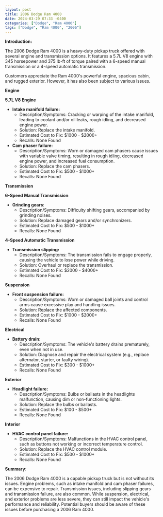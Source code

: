 ```yaml
---
layout: post
title: 2006 Dodge Ram 4000
date: 2024-03-29 07:33 -0400
categories: ["Dodge", "Ram 4000"]
tags: ["Dodge", "Ram 4000", "2006"]
---
```

**Introduction:**

The 2006 Dodge Ram 4000 is a heavy-duty pickup truck offered with several engine and transmission options. It features a 5.7L V8 engine with 345 horsepower and 375 lb-ft of torque paired with a 6-speed manual transmission or a 4-speed automatic transmission.

Customers appreciate the Ram 4000's powerful engine, spacious cabin, and rugged exterior. However, it has also been subject to various issues.

**Engine**

**5.7L V8 Engine**

- **Intake manifold failure:**
    - Description/Symptoms: Cracking or warping of the intake manifold, leading to coolant and/or oil leaks, rough idling, and decreased engine power.
    - Solution: Replace the intake manifold.
    - Estimated Cost to Fix: $1000 - $2000+
    - Recalls: None Found
- **Cam phaser failure:**
    - Description/Symptoms: Worn or damaged cam phasers cause issues with variable valve timing, resulting in rough idling, decreased engine power, and increased fuel consumption.
    - Solution: Replace the cam phasers.
    - Estimated Cost to Fix: $500 - $1000+
    - Recalls: None Found

**Transmission**

**6-Speed Manual Transmission**

- **Grinding gears:**
    - Description/Symptoms: Difficulty shifting gears, accompanied by grinding noises.
    - Solution: Replace damaged gears and/or synchronizers.
    - Estimated Cost to Fix: $500 - $1000+
    - Recalls: None Found

**4-Speed Automatic Transmission**

- **Transmission slipping:**
    - Description/Symptoms: The transmission fails to engage properly, causing the vehicle to lose power while driving.
    - Solution: Overhaul or replace the transmission.
    - Estimated Cost to Fix: $2000 - $4000+
    - Recalls: None Found

**Suspension**

- **Front suspension failure:**
    - Description/Symptoms: Worn or damaged ball joints and control arms cause excessive play and handling issues.
    - Solution: Replace the affected components.
    - Estimated Cost to Fix: $1000 - $2000+
    - Recalls: None Found

**Electrical**

- **Battery drain:**
    - Description/Symptoms: The vehicle's battery drains prematurely, even when not in use.
    - Solution: Diagnose and repair the electrical system (e.g., replace alternator, starter, or faulty wiring).
    - Estimated Cost to Fix: $300 - $1000+
    - Recalls: None Found

**Exterior**

- **Headlight failure:**
    - Description/Symptoms: Bulbs or ballasts in the headlights malfunction, causing dim or non-functioning lights.
    - Solution: Replace the bulbs or ballasts.
    - Estimated Cost to Fix: $100 - $500+
    - Recalls: None Found

**Interior**

- **HVAC control panel failure:**
    - Description/Symptoms: Malfunctions in the HVAC control panel, such as buttons not working or incorrect temperature control.
    - Solution: Replace the HVAC control module.
    - Estimated Cost to Fix: $500 - $1000+
    - Recalls: None Found

**Summary:**

The 2006 Dodge Ram 4000 is a capable pickup truck but is not without its issues. Engine problems, such as intake manifold and cam phaser failures, can be expensive to repair. Transmission issues, including slipping gears and transmission failure, are also common. While suspension, electrical, and exterior problems are less severe, they can still impact the vehicle's performance and reliability. Potential buyers should be aware of these issues before purchasing a 2006 Ram 4000.
